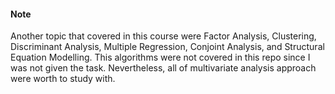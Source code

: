 #### Note

Another topic that covered in this course were Factor Analysis, Clustering, Discriminant Analysis, Multiple Regression, Conjoint Analysis, and Structural Equation Modelling. This algorithms were not covered in this repo since I was not given the task. Nevertheless, all of multivariate analysis approach were worth to study with.
